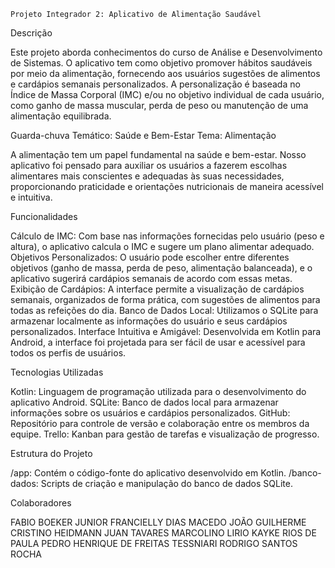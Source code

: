     Projeto Integrador 2: Aplicativo de Alimentação Saudável

  Descrição

Este projeto aborda conhecimentos do curso de Análise e Desenvolvimento de Sistemas. O aplicativo tem como objetivo promover hábitos saudáveis por meio da alimentação, fornecendo aos usuários sugestões de alimentos e cardápios semanais personalizados. A personalização é baseada no Índice de Massa Corporal (IMC) e/ou no objetivo individual de cada usuário, como ganho de massa muscular, perda de peso ou manutenção de uma alimentação equilibrada.

Guarda-chuva Temático: Saúde e Bem-Estar
Tema: Alimentação

A alimentação tem um papel fundamental na saúde e bem-estar. Nosso aplicativo foi pensado para auxiliar os usuários a fazerem escolhas alimentares mais conscientes e adequadas às suas necessidades, proporcionando praticidade e orientações nutricionais de maneira acessível e intuitiva.

  Funcionalidades

Cálculo de IMC: Com base nas informações fornecidas pelo usuário (peso e altura), o aplicativo calcula o IMC e sugere um plano alimentar adequado.
Objetivos Personalizados: O usuário pode escolher entre diferentes objetivos (ganho de massa, perda de peso, alimentação balanceada), e o aplicativo sugerirá cardápios semanais de acordo com essas metas.
Exibição de Cardápios: A interface permite a visualização de cardápios semanais, organizados de forma prática, com sugestões de alimentos para todas as refeições do dia.
Banco de Dados Local: Utilizamos o SQLite para armazenar localmente as informações do usuário e seus cardápios personalizados.
Interface Intuitiva e Amigável: Desenvolvida em Kotlin para Android, a interface foi projetada para ser fácil de usar e acessível para todos os perfis de usuários.

  Tecnologias Utilizadas

Kotlin: Linguagem de programação utilizada para o desenvolvimento do aplicativo Android.
SQLite: Banco de dados local para armazenar informações sobre os usuários e cardápios personalizados.
GitHub: Repositório para controle de versão e colaboração entre os membros da equipe.
Trello: Kanban para gestão de tarefas e visualização de progresso.

  Estrutura do Projeto

/app: Contém o código-fonte do aplicativo desenvolvido em Kotlin.
/banco-dados: Scripts de criação e manipulação do banco de dados SQLite.

  Colaboradores

FABIO BOEKER JUNIOR
FRANCIELLY DIAS MACEDO
JOÃO GUILHERME CRISTINO HEIDMANN
JUAN TAVARES MARCOLINO LIRIO
KAYKE RIOS DE PAULA
PEDRO HENRIQUE DE FREITAS TESSNIARI
RODRIGO SANTOS ROCHA
